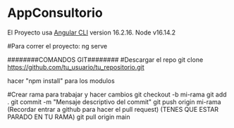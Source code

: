 # AppConsultorio

El Proyecto usa [Angular CLI](https://github.com/angular/angular-cli) version 16.2.16.
Node  v16.14.2


#Para correr el proyecto: ng serve

########COMANDOS GIT########
#Descargar el repo
git clone https://github.com/tu_usuario/tu_repositorio.git

hacer "npm install" para los modulos

#Crear rama para trabajar y hacer cambios
git checkout -b mi-rama
git add .
git commit -m "Mensaje descriptivo del commit"
git push origin mi-rama
(Recordar entrar a github para hacer el pull request)
(TENES QUE ESTAR PARADO EN TU RAMA)
git pull origin main
